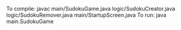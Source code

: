 To compile:  javac main/SudokuGame.java logic/SudokuCreator.java logic/SudokuRemover.java main/StartupScreen.java
To run:   java main.SudokuGame